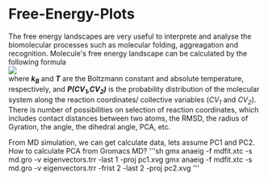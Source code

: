 # Free-Energy-Plots

The free energy landscapes are very useful to interprete and analyse the biomolecular processes such as molecular folding, aggreagation and recognition. Molecule's free energy landscape can be calculated by the following formula
\
<img src="https://render.githubusercontent.com/render/math?math=\Delta G=-k_BTlnP(CV_1,CV2)"> 
\
where __*k<sub>B</sub>*__ and __*T*__ are the Boltzmann constant and absolute temperature, respectively, and __*P(CV<sub>1</sub>,CV<sub>2</sub>)*__ is the probability distribution of the molecular system along the reaction coordinates/ collective variables (_CV<sub>1</sub>_ and _CV<sub>2</sub>_). There is number of possibilities on selection of reaction coordinates, which includes contact distances between two atoms, the RMSD, the radius of Gyration, the angle, the dihedral angle, PCA, etc.

From MD simulation, we can get calculate data, lets assume PC1 and PC2.
How to calculate PCA from Gromacs MD?
'''sh
gmx anaeig -f mdfit.xtc -s md.gro -v eigenvectors.trr -last 1 -proj pc1.xvg
gmx anaeig -f mdfit.xtc -s md.gro -v eigenvectors.trr -frist 2 -last 2 -proj pc2.xvg
'''
